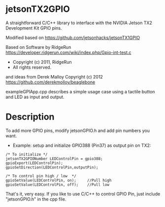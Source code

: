 # jetsonTX2GPIO
A straightforward C/C++ library to interface with the NVIDIA Jetson TX2 Development Kit GPIO pins.

Modified based on https://github.com/jetsonhacks/jetsonTX1GPIO


Based on Software by RidgeRun
https://developer.ridgerun.com/wiki/index.php/Gpio-int-test.c
 * Copyright (c) 2011, RidgeRun
 * All rights reserved.

and ideas from Derek Malloy Copyright (c) 2012
https://github.com/derekmolloy/beaglebone

exampleGPIApp.cpp describes a simple usage case using a tactile button and LED as input and output.


# Description
To add more GPIO pins, modify jetsonGPIO.h and add pin numbers you want.

* Example: 
setup and initialize GPIO388 (Pin37) as output pin on TX2:
```
/* To initialize */
jetsonTX2GPIONumber LEDControlPin = gpio388; 
gpioExport(LEDControlPin);
gpioSetDirection(LEDControlPin,outputPin);

/* To control pin high / low  */
gpioSetValue(LEDControlPin, on);     //Pull high
gpioSetValue(LEDControlPin, off);    //Pull low
```

That's it, very easy. If you like to use C/C++ to control GPIO Pin, just include "jetsonGPIO.h" in the cpp file.

